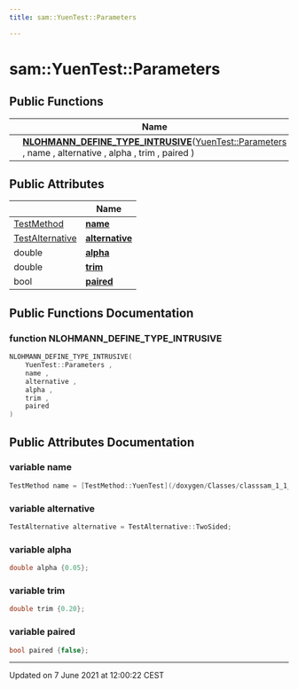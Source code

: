 ```yaml
---
title: sam::YuenTest::Parameters

---
```


# sam::YuenTest::Parameters



## Public Functions

|                | Name           |
| -------------- | -------------- |
| | **[NLOHMANN_DEFINE_TYPE_INTRUSIVE](/doxygen/Classes/structsam_1_1_yuen_test_1_1_parameters/#function-nlohmann_define_type_intrusive)**([YuenTest::Parameters](/doxygen/Classes/structsam_1_1_yuen_test_1_1_parameters/) , name , alternative , alpha , trim , paired ) |

## Public Attributes

|                | Name           |
| -------------- | -------------- |
| [TestMethod](/doxygen/Classes/classsam_1_1_test_strategy/#enum-testmethod) | **[name](/doxygen/Classes/structsam_1_1_yuen_test_1_1_parameters/#variable-name)**  |
| [TestAlternative](/doxygen/Classes/classsam_1_1_test_strategy/#enum-testalternative) | **[alternative](/doxygen/Classes/structsam_1_1_yuen_test_1_1_parameters/#variable-alternative)**  |
| double | **[alpha](/doxygen/Classes/structsam_1_1_yuen_test_1_1_parameters/#variable-alpha)**  |
| double | **[trim](/doxygen/Classes/structsam_1_1_yuen_test_1_1_parameters/#variable-trim)**  |
| bool | **[paired](/doxygen/Classes/structsam_1_1_yuen_test_1_1_parameters/#variable-paired)**  |

## Public Functions Documentation

### function NLOHMANN_DEFINE_TYPE_INTRUSIVE

```cpp
NLOHMANN_DEFINE_TYPE_INTRUSIVE(
    YuenTest::Parameters ,
    name ,
    alternative ,
    alpha ,
    trim ,
    paired 
)
```


## Public Attributes Documentation

### variable name

```cpp
TestMethod name = [TestMethod::YuenTest](/doxygen/Classes/classsam_1_1_test_strategy/#enumvalue-yuentest);
```


### variable alternative

```cpp
TestAlternative alternative = TestAlternative::TwoSided;
```


### variable alpha

```cpp
double alpha {0.05};
```


### variable trim

```cpp
double trim {0.20};
```


### variable paired

```cpp
bool paired {false};
```


-------------------------------

Updated on  7 June 2021 at 12:00:22 CEST